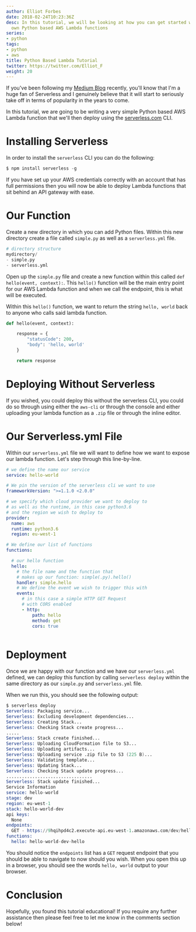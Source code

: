 ```yaml
---
author: Elliot Forbes
date: 2018-02-24T10:23:36Z
desc: In this tutorial, we will be looking at how you can get started writing your
  own Python based AWS Lambda functions
series:
- python
tags:
- python
- aws
title: Python Based Lambda Tutorial
twitter: https://twitter.com/Elliot_F
weight: 20
---
```


If you've been following my [Medium Blog](https://medium.com/@elliot_f) recently, you'll know that I'm a huge fan of Serverless and I genuinely believe that it will start to seriously take off in terms of popularity in the years to come.

In this tutorial, we are going to be writing a very simple Python based AWS Lambda function that we'll then deploy using the [serverless.com](https://serverless.com/) CLI.

# Installing Serverless

In order to install the `serverless` CLI you can do the following:

```s
$ npm install serverless -g
```    

If you have set up your AWS credentials correctly with an account that has full permissions then you will now be able to deploy Lambda functions that sit behind an API gateway with ease.

# Our Function

Create a new directory in which you can add Python files. Within this new directory create a file called `simple.py` as well as a `serverless.yml` file. 

```s
# directory structure
mydirectory/
- simple.py
- serverless.yml
```

Open up the `simple.py` file and create a new function within this called `def hello(event, context):`. This `hello()` function will be the main entry point for our AWS Lambda function and when we call the endpoint, this is what will be executed. 

Within this `hello()` function, we want to return the string `hello, world` back to anyone who calls said lambda function. 

```py
def hello(event, context):

    response = {
        "statusCode": 200,
        "body": 'hello, world'
    }

    return response
```

# Deploying Without Serverless

If you wished, you could deploy this without the serverless CLI, you could do so through using either the `aws-cli` or through the console and either uploading your lambda function as a `.zip` file or through the inline editor.

# Our Serverless.yml File

Within our `serverless.yml` file we will want to define how we want to expose our lambda function. Let's step through this line-by-line. 

```yaml
# we define the name our service
service: hello-world

# We pin the version of the serverless cli we want to use
frameworkVersion: ">=1.1.0 <2.0.0"

# we specify which cloud provider we want to deploy to
# as well as the runtime, in this case python3.6
# and the region we wish to deploy to
provider:
  name: aws
  runtime: python3.6
  region: eu-west-1

# We define our list of functions
functions:

  # our hello function
  hello:
    # the file name and the function that
    # makes up our function: simple(.py).hello()
    handler: simple.hello
    # We define the event we wish to trigger this with
    events:
      # in this case a simple HTTP GET Request
      # with CORS enabled 
      - http:
          path: hello
          method: get
          cors: true
          
```

# Deployment

Once we are happy with our function and we have our `serverless.yml` defined, we can deploy this function by calling `serverless deploy` within the same directory as our `simple.py` and `serverless.yml` file. 

When we run this, you should see the following output:

```s
$ serverless deploy
Serverless: Packaging service...
Serverless: Excluding development dependencies...
Serverless: Creating Stack...
Serverless: Checking Stack create progress...
.....
Serverless: Stack create finished...
Serverless: Uploading CloudFormation file to S3...
Serverless: Uploading artifacts...
Serverless: Uploading service .zip file to S3 (225 B)...
Serverless: Validating template...
Serverless: Updating Stack...
Serverless: Checking Stack update progress...
.................................
Serverless: Stack update finished...
Service Information
service: hello-world
stage: dev
region: eu-west-1
stack: hello-world-dev
api keys:
  None
endpoints:
  GET - https://9hqihpd4c2.execute-api.eu-west-1.amazonaws.com/dev/hello
functions:
  hello: hello-world-dev-hello
```

You should notice the `endpoints` list has a `GET` request endpoint that you should be able to navigate to now should you wish. When you open this up in a browser, you should see the words `hello, world` output to your browser.

# Conclusion

Hopefully, you found this tutorial educational! If you require any further assistance then please feel free to let me know in the comments section below! 

